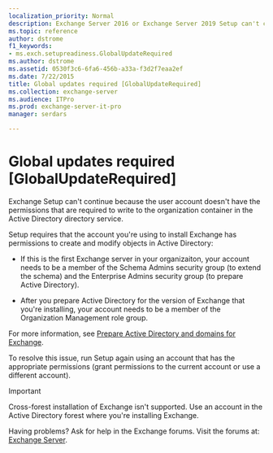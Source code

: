 ```yaml
---
localization_priority: Normal
description: Exchange Server 2016 or Exchange Server 2019 Setup can't continue because the user account doesn't have the required permissions.
ms.topic: reference
author: dstrome
f1_keywords:
- ms.exch.setupreadiness.GlobalUpdateRequired
ms.author: dstrome
ms.assetid: 0530f3c6-6fa6-456b-a33a-f3d2f7eaa2ef
ms.date: 7/22/2015
title: Global updates required [GlobalUpdateRequired]
ms.collection: exchange-server
ms.audience: ITPro
ms.prod: exchange-server-it-pro
manager: serdars

---
```


# Global updates required [GlobalUpdateRequired]

Exchange Setup can't continue because the user account doesn't have the permissions that are required to write to the organization container in the Active Directory directory service.

Setup requires that the account you're using to install Exchange has permissions to create and modify objects in Active Directory:

- If this is the first Exchange server in your organizaiton, your account needs to be a member of the Schema Admins security group (to extend the schema) and the Enterprise Admins security group (to prepare Active Directory).

- After you prepare Active Directory for the version of Exchange that you're installing, your account needs to be a member of the Organization Management role group.

For more information, see [Prepare Active Directory and domains for Exchange](../prepare-ad-and-domains.md).

To resolve this issue, run Setup again using an account that has the appropriate permissions (grant permissions to the current account or use a different account).


> [!IMPORTANT]
> Cross-forest installation of Exchange isn't supported. Use an account in the Active Directory forest where you're installing Exchange.

Having problems? Ask for help in the Exchange forums. Visit the forums at: [Exchange Server](https://go.microsoft.com/fwlink/p/?linkId=60612).

